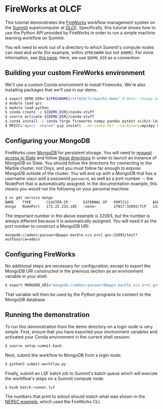 # FireWorks at OLCF

This tutorial demonstrates the [FireWorks](https://materialsproject.github.io/fireworks/) workflow management system on the [Summit](https://www.top500.org/system/179397/) supercomputer at [OLCF](https://www.olcf.ornl.gov/). Specifically, this tutorial shows how to use the Python API provided by FireWorks in order to run a simple machine learning workflow on Summit.

You will need to work out of a directory to which Summit's compute nodes can read and write (for example, within `$PROJWORK` but not `$HOME`). For more information, see [this page](https://docs.olcf.ornl.gov/data/index.html#data-storage-and-transfers). Here, we use `$DEMO_DIR` as a convention.

## Building your custom FireWorks environment

We'll use a custom Conda environment to install Fireworks. We're also installing packages that we'll use in our demo. 
```bash
$ export DEMO_DIR="${PROJWORK}/stf019/fireworks-demo" # Note: change project ID
$ module load gcc
$ module load python
$ conda create -p ${DEMO_DIR}/conda-stuff
$ source activate ${DEMO_DIR}/conda-stuff
$ conda install -c conda-forge fireworks numpy pandas pytest scikit-learn
$ MPICC="mpicc -shared" pip install --no-cache-dir --no-binary=mpi4py mpi4py
```

## Configuring your MongoDB

FireWorks uses [MongoDB](https://www.mongodb.com/) for persistent storage. You will need to [request access to Slate](https://docs.olcf.ornl.gov/services_and_applications/slate/getting_started.html) and follow [these directions](https://docs.olcf.ornl.gov/services_and_applications/slate/use_cases/mongodb_service.html) in order to launch an instance of MongoDB on Slate. You should follow the directions for connecting to the Marble cluster, not Onyx, and you must follow far enough to expose MongoDB outside of the cluster. You will end up with a MongoDB that has a username `admin` and a password `password`, as well as a port number -- the NodePort that is automatically assigned. In the documentation example, this means you would run the following on your personal machine:
```bash
$ oc get service mongo
NAME    TYPE       CLUSTER-IP       EXTERNAL-IP   PORT(S)           AGE
mongo   NodePort   172.25.233.185   <none>        27017:32093/TCP   13s
```
The important number in the above example is 32093, but the number is always different because it is automatically assigned. You will need it as the port number to construct a MongoDB URI:
```
mongodb://admin:password@apps.marble.ccs.ornl.gov:32093/test?authSource=admin
```

## Configuring FireWorks

No additional steps are necessary for configuration, except to export the MongoDB URI constructed in the previous section as an environment variable in your shell:
```bash
$ export MONGODB_URI="mongodb://admin:password@apps.marble.ccs.ornl.gov:32093/test?authSource=admin"
```

That variable will then be used by the Python programs to connect to the MongoDB database.

## Running the demonstration

To run this demonstration from the demo directory on a login node is very simple. First, ensure that you have exported your environment variables and activated your Conda environment in the current shell session:
```bash
$ source setup-summit.bash
```

Next, submit the workflow to MongoDB from a login node:
```bash
$ python3 submit-workflow.py
```

Finally, submit an LSF batch job to Summit's batch queue which will execute the workflow's steps on a Summit compute node:
```base
$ bsub batch-runner.lsf
```

The numbers that print to stdout should match what was shown in the [NERSC example](https://github.com/CrossFacilityWorkflows/DOE-HPC-workflow-training/blob/olcf-fireworks/FireWorks/NERSC/README_running_demo.md), which used the FireWorks CLI.
